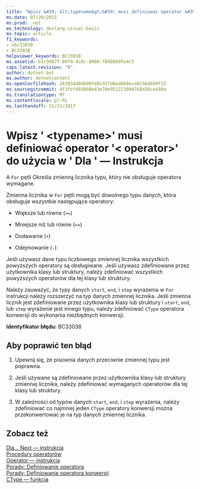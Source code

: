 ```yaml
---
title: "Wpisz &#39; &lt;typename&gt;&#39; musi definiować operator &#39;&lt; operator&gt;&#39; do użycia w &#39; Dla &#39; — Instrukcja"
ms.date: 07/20/2015
ms.prod: .net
ms.technology: devlang-visual-basic
ms.topic: article
f1_keywords:
- vbc33038
- BC33038
helpviewer_keywords: BC33038
ms.assetid: b1c9d87f-80f9-4c8c-8908-f8400b9fe4c5
caps.latest.revision: "8"
author: dotnet-bot
ms.author: dotnetcontent
ms.openlocfilehash: 26303440d600f40cd1fd8ed8b9ece02364609f32
ms.sourcegitcommit: 4f3fef493080a43e70e951223894768d36ce430a
ms.translationtype: MT
ms.contentlocale: pl-PL
ms.lasthandoff: 11/21/2017
---
```

# <a name="type-39lttypenamegt39-must-define-operator-39ltoperatorgt39-to-be-used-in-a-39for39-statement"></a>Wpisz &#39; &lt;typename&gt;&#39; musi definiować operator &#39;&lt; operator&gt;&#39; do użycia w &#39; Dla &#39; — Instrukcja
A `For` pętli Określa zmienną licznika typu, który nie obsługuje operatora wymagane.  
  
 Zmienna licznika w `For` pętli mogą być dowolnego typu danych, która obsługuje wszystkie następujące operatory:  
  
-   Większe lub równe (`>=`)  
  
-   Mniejsze niż lub równe (`<=`)  
  
-   Dodawanie (`+`)  
  
-   Odejmowanie (`-`)  
  
 Jeśli używasz dane typu liczbowego zmiennej licznika wszystkich powyższych operatory są obsługiwane. Jeśli używasz zdefiniowane przez użytkownika klasy lub struktury, należy zdefiniować wszystkich powyższych operatorów dla tej klasy lub struktury.  
  
 Należy zauważyć, że typy danych `start`, `end`, i `step` wyrażenia w `For` instrukcji należy rozszerzyć na typ danych zmiennej licznika. Jeśli zmienna licznik jest zdefiniowane przez użytkownika klasy lub struktury i `start`, `end`, lub `step` wyrażenie jest innego typu, należy zdefiniować `CType` operatora konwersji do wykonania niezbędnych konwersji.  
  
 **Identyfikator błędu:** BC33038  
  
## <a name="to-correct-this-error"></a>Aby poprawić ten błąd  
  
1.  Upewnij się, że pisownia danych przeciwnie zmiennej typu jest poprawna.  
  
2.  Jeśli używane są zdefiniowane przez użytkownika klasy lub struktury zmiennej licznika, należy zdefiniować wymaganych operatorów dla tej klasy lub struktury.  
  
3.  W zależności od typów danych `start`, `end`, i `step` wyrażenia, należy zdefiniować co najmniej jeden `CType` operatory konwersji można przekonwertować je na typ danych zmiennej licznika.  
  
## <a name="see-also"></a>Zobacz też  
 [Dla... Next — instrukcja](../../visual-basic/language-reference/statements/for-next-statement.md)  
 [Procedury operatorów](../../visual-basic/programming-guide/language-features/procedures/operator-procedures.md)  
 [Operator — instrukcja](../../visual-basic/language-reference/statements/operator-statement.md)  
 [Porady: Definiowanie operatora](../../visual-basic/programming-guide/language-features/procedures/how-to-define-an-operator.md)  
 [Porady: Definiowanie operatora konwersji](../../visual-basic/programming-guide/language-features/procedures/how-to-define-a-conversion-operator.md)  
 [CType — funkcja](../../visual-basic/language-reference/functions/ctype-function.md)
